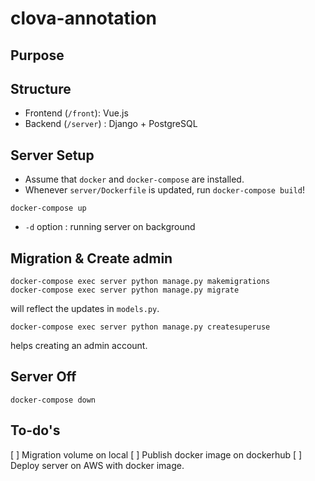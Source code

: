 # clova-annotation

## Purpose

## Structure
* Frontend (`/front`): Vue.js
* Backend (`/server`) : Django + PostgreSQL

## Server Setup
* Assume that  `docker` and `docker-compose` are installed.
* Whenever `server/Dockerfile` is updated, run `docker-compose build`!

```
docker-compose up 
```
* `-d` option : running server on background

## Migration & Create admin

```
docker-compose exec server python manage.py makemigrations
docker-compose exec server python manage.py migrate
```
will reflect the updates in `models.py`.

```
docker-compose exec server python manage.py createsuperuse
```
helps creating an admin account.

## Server Off
```
docker-compose down 
```

## To-do's
[ ] Migration volume on local
[ ] Publish docker image on dockerhub
[ ] Deploy server on AWS with docker image.